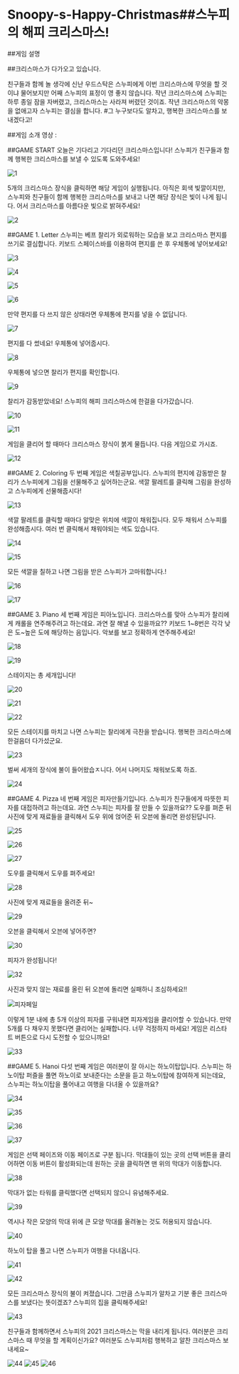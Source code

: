 # Snoopy-s-Happy-Christmas##스누피의 해피 크리스마스!

##게임 설명

##크리스마스가 다가오고 있습니다.

친구들과 함께 놀 생각에 신난 우드스탁은 스누피에게 이번 크리스마스에 무엇을 할 것이냐 물어보지만 어째 스누피의 표정이 영 좋지 않습니다.
작년 크리스마스에 스누피는 하루 종일 잠을 자버렸고, 크리스마스는 사라져 버렸던 것이죠.
작년 크리스마스의 악몽을 없애고자 스누피는 결심을 합니다.
#그 누구보다도 알차고, 행복한 크리스마스를 보내겠다고!

##게임 소개 영상 :

##GAME START
오늘은 기다리고 기다리던 크리스마스입니다! 
스누피가 친구들과 함께 행복한 크리스마스를 보낼 수 있도록 도와주세요!

 ![1](https://user-images.githubusercontent.com/70064228/144744086-9b61f6f4-25fc-4dc8-a248-d6753c20c592.PNG)

5개의 크리스마스 장식을 클릭하면 해당 게임이 실행됩니다. 아직은 회색 빛깔이지만, 스누피와 친구들이 함께 행복한 크리스마스를 보내고 나면 해당 장식은 빛이 나게 됩니다. 어서 크리스마스를 아름다운 빛으로 밝혀주세요!

![2](https://user-images.githubusercontent.com/70064228/144744093-07f51fbc-cf49-46c8-9f3b-e767fa5fc6e5.PNG)
 
##GAME 1. Letter
스누피는 베프 찰리가 외로워하는 모습을 보고 크리스마스 편지를 쓰기로 결심합니다. 키보드 스페이스바를 이용하여 편지를 쓴 후 우체통에 넣어보세요!

![3](https://user-images.githubusercontent.com/70064228/144744095-cc10f48a-51a8-4e26-be94-33b1d309b5ef.PNG)
 
![4](https://user-images.githubusercontent.com/70064228/144744097-1ac29a63-ee92-4c94-9383-a87f7ff6a5f6.PNG)

![5](https://user-images.githubusercontent.com/70064228/144744100-dc88ad5c-7f8a-4a25-a6d5-b3bf882c853d.PNG)

![6](https://user-images.githubusercontent.com/70064228/144744103-9b72ca44-7dd9-49f3-a7dd-728aadea1217.PNG)
  
만약 편지를 다 쓰지 않은 상태라면 우체통에 편지를 넣을 수 없답니다.
 
![7](https://user-images.githubusercontent.com/70064228/144744106-cbcdaa1f-2438-4e26-82d1-83a30a546b15.PNG)
 
편지를 다 썼네요! 우체통에 넣어줍시다.

![8](https://user-images.githubusercontent.com/70064228/144744108-5549b6c5-e797-4e16-9390-573cdde3bf6c.PNG)

우체통에 넣으면 찰리가 편지를 확인합니다.

![9](https://user-images.githubusercontent.com/70064228/144744110-fc8d7c7b-d1c6-4de7-8148-4eac32e85a49.PNG)

찰리가 감동받았네요! 스누피의 해피 크리스마스에 한걸을 다가갔습니다.

![10](https://user-images.githubusercontent.com/70064228/144744111-87745bc5-24fa-49bc-87ff-3d3ffb9cc5f7.PNG)

![11](https://user-images.githubusercontent.com/70064228/144744117-316861bc-ee63-4866-ada5-870852671dad.PNG)

게임을 클리어 할 때마다 크리스마스 장식이 붉게 물듭니다. 다음 게임으로 가시죠. 

![12](https://user-images.githubusercontent.com/70064228/144744119-916dfe96-194a-4b98-8d7d-94c56a11ed18.PNG)

##GAME 2. Coloring
두 번째 게임은 색칠공부입니다. 스누피의 편지에 감동받은 찰리가 스누피에게 그림을 선물해주고 싶어하는군요. 색깔 팔레트를 클릭해 그림을 완성하고 스누피에게 선물해줍시다!

![13](https://user-images.githubusercontent.com/70064228/144744123-4809c332-5595-4985-9da3-b65f6d1e7bbe.PNG)

색깔 팔레트를 클릭할 때마다 알맞은 위치에 색깔이 채워집니다. 모두 채워서 스누피를 완성해줍시다. 여러 번 클릭해서 채워야되는 색도 있습니다.

![14](https://user-images.githubusercontent.com/70064228/144744125-8ef3c79a-977c-420f-869b-9ae24ae24650.PNG)

![15](https://user-images.githubusercontent.com/70064228/144744126-95dc571f-6de1-4650-b659-0c426d67955f.PNG)

모든 색깔을 칠하고 나면 그림을 받은 스누피가 고마워합니다.!

![16](https://user-images.githubusercontent.com/70064228/144744127-146c2618-1c9b-4797-9068-3f3ab4c44af0.PNG)

![17](https://user-images.githubusercontent.com/70064228/144744128-3a5c447f-cdf0-44b0-a97c-9cd87b19ce36.PNG)

##GAME 3. Piano
세 번째 게임은 피아노입니다. 크리스마스를 맞아 스누피가 찰리에게 캐롤을 연주해주려고 하는데요. 과연 잘 해낼 수 있을까요?? 키보드 1~8번은 각각 낮은 도~높은 도에 해당하는 음입니다. 악보를 보고 정확하게 연주해주세요!  

![18](https://user-images.githubusercontent.com/70064228/144744130-ae52797b-94f1-46e6-9c06-a101e1774696.PNG)

![19](https://user-images.githubusercontent.com/70064228/144744133-273a308d-a127-4b39-9541-7e78e08e78d3.PNG)

스테이지는 총 세개입니다! 

![20](https://user-images.githubusercontent.com/70064228/144744138-e803122b-f1fe-4a99-ba0b-4672b96ceff3.PNG)

![21](https://user-images.githubusercontent.com/70064228/144744139-2044c705-d763-4fd4-ae16-762774644e44.PNG)

![22](https://user-images.githubusercontent.com/70064228/144744140-6c04e98d-0a25-4c31-bcb7-7a9774a5503f.PNG)

모든 스테이지를 마치고 나면 스누피는 찰리에게 극찬을 받습니다. 행복한 크리스마스에 한걸음더 다가섰군요. 

![23](https://user-images.githubusercontent.com/70064228/144744142-59aaa321-e76f-472c-8d44-4db7304f9aca.PNG)

벌써 세개의 장식에 불이 들어왔습ㅈ니다. 어서 나머지도 채워보도록 하죠.

![24](https://user-images.githubusercontent.com/70064228/144744143-da5dc014-8334-43a2-ab04-2fe6571b4efb.PNG)

##GAME 4. Pizza
네 번째 게임은 피자만들기입니다. 스누피가 친구들에게 따뜻한 피자를 대접하려고 하는데요. 과연 스누피는 피자를 잘 만들 수 있을까요?? 도우를 펴준 뒤 사진에 맞게 재료들을 클릭해서 도우 위에 얹어준 뒤 오븐에 돌리면 완성된답니다. 

![25](https://user-images.githubusercontent.com/70064228/144744145-980ba4be-dd0b-4a7a-a208-5f0d8de6dd27.PNG)

![26](https://user-images.githubusercontent.com/70064228/144744147-bbec495d-1280-49a6-9f6a-1f720ac5b669.PNG)

![27](https://user-images.githubusercontent.com/70064228/144744151-dc0f536a-dfe5-411c-bc6d-ce26a6d2474a.PNG)

도우를 클릭해서 도우를 펴주세요! 

![28](https://user-images.githubusercontent.com/70064228/144744154-efa7594c-f611-4aca-a429-72812f3f4e00.PNG)

사진에 맞게 재료들을 올려준 뒤~ 

![29](https://user-images.githubusercontent.com/70064228/144744156-537a6d85-9753-4919-b84c-37ae6faa1eaf.PNG)

오븐을 클릭해서 오븐에 넣어주면? 

![30](https://user-images.githubusercontent.com/70064228/144744160-15e58be9-9496-4cb3-87da-fb17409bd022.PNG)

피자가 완성됩니다!

![32](https://user-images.githubusercontent.com/70064228/144744165-d4ad33e6-8eee-47f7-8485-f54cf37d8cd5.PNG)

사진과 맞지 않는 재료를 올린 뒤 오븐에 돌리면 실패하니 조심하세요!! 

![피자페일](https://user-images.githubusercontent.com/70064228/144744084-489ab7c5-51d7-44a1-804a-4fbfdb5f3d5f.PNG)

이렇게 1분 내에 총 5개 이상의 피자를 구워내면 피자게임을 클리어할 수 있습니다. 만약 5개를 다 채우지 못했다면 클리어는 실패합니다. 너무 걱정하지 마세요! 게임은 리스타트 버튼으로 다시 도전할 수 있으니까요!

![33](https://user-images.githubusercontent.com/70064228/144744169-c4036b7b-2ce0-437f-b2a0-f5a2e1bb8fe9.PNG)

##GAME 5. Hanoi
다섯 번째 게임은 여러분이 잘 아시는 하노이탑입니다. 스누피는 하노이탑 퍼즐을 풀면 하노이로 보내준다는 소문을 듣고 하노이탑에 참여하게 되는데요, 스누피는 하노이탑을 풀어내고 여행을 다녀올 수 있을까요?

![34](https://user-images.githubusercontent.com/70064228/144744171-019c1187-4268-40a7-89e7-06e41aea394f.PNG)

![35](https://user-images.githubusercontent.com/70064228/144744174-9ef2297c-27b2-4fb2-9e34-f8086fc512f1.PNG)

![36](https://user-images.githubusercontent.com/70064228/144744177-0e3dd66d-076b-4d56-a707-555c642f4778.PNG)

![37](https://user-images.githubusercontent.com/70064228/144744179-637df1f3-30c7-4fd2-ba9f-0ef45bcc170a.PNG)

게임은 선택 페이즈와 이동 페이즈로 구분 됩니다. 막대들이 있는 곳의 선택 버튼을 클리어하면 이동 버튼이 활성화되는데 원하는 곳을 클릭하면 맨 위의 막대가 이동합니다. 

![38](https://user-images.githubusercontent.com/70064228/144744181-78670e5d-0318-4167-a72e-34196981a63e.PNG)

막대가 없는 타워를 클릭했다면 선택되지 않으니 유념해주세요.

![39](https://user-images.githubusercontent.com/70064228/144744183-28eb5f2d-b451-4f27-b86e-3064cdf84183.PNG)

역시나 작은 모양의 막대 위에 큰 모양 막대를 올려놓는 것도 허용되지 않습니다. 

![40](https://user-images.githubusercontent.com/70064228/144744186-1060ac8e-572b-4b34-8f15-ba1a85d43173.PNG)

하노이 탑을 풀고 나면 스누피가 여행을 다녀옵니다.  

![41](https://user-images.githubusercontent.com/70064228/144744188-6b52d441-266f-422e-88fe-7788683bb633.PNG)

![42](https://user-images.githubusercontent.com/70064228/144744189-a38d75af-c75e-4ece-820a-8527717758e7.PNG)

모든 크리스마스 장식의 불이 켜졌습니다. 그만큼 스누피가 알차고 기분 좋은 크리스마스를 보냈다는 뜻이겠죠? 스누피의 집을 클릭해주세요! 

![43](https://user-images.githubusercontent.com/70064228/144744191-e7c33495-7b27-4e50-8e38-90713ab3776d.PNG)

친구들과 함께하면서 스누피의 2021 크리스마스는 막을 내리게 됩니다. 여러분은 크리스마스 때 무엇을 할 계획이신가요? 여러분도 스누피처럼 행복하고 알찬 크리스마스 보내세요~   

![44](https://user-images.githubusercontent.com/70064228/144744074-17b1ea15-ad94-4024-b7be-901c4022bca7.PNG)
![45](https://user-images.githubusercontent.com/70064228/144744078-e1a65134-acaf-493c-ad01-b34c5bf33a44.PNG)
![46](https://user-images.githubusercontent.com/70064228/144744081-1f10ab7d-3dad-4bd5-9026-d10ac140df32.PNG)
